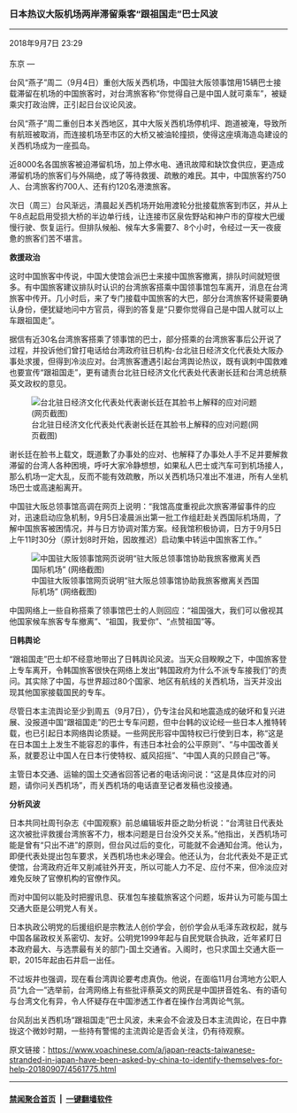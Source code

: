 ### 日本热议大阪机场两岸滞留乘客“跟祖国走”巴士风波
------------------------

<div class="published">
 <span class="date" title="中国时间">
  <time datetime="2018-09-07T23:29:49+08:00">
   2018年9月7日 23:29
  </time>
 </span>
</div>
<br/>
<div class="wsw">
 <span class="dateline">
  东京 —
 </span>
 <p>
  台风“燕子”周二（9月4日）重创大阪关西机场，中国驻大阪领事馆用15辆巴士接载滞留在机场的中国旅客时，对台湾旅客称“你觉得自己是中国人就可乘车”，被疑乘灾打政治牌，正引起日台议论风波。
 </p>
 <p>
  台风“燕子”周二重创日本关西地区，其中大阪关西机场停机坪、跑道被淹，导致所有航班被取消，而连接机场至市区的大桥又被油轮撞损，使得这座填海造岛建设的关西机场成为一座孤岛。
 </p>
 <p>
  近8000名各国旅客被迫滞留机场，加上停水电、通讯故障和缺饮食供应，更造成滞留机场的旅客们与外隔绝，成了等待救援、疏散的难民。其中，中国旅客约750人、台湾旅客约700人、还有约120名港澳旅客。
 </p>
 <p>
  次日（周三）台风渐远，清晨起关西机场开始用渡轮分批接载旅客到市区，并从上午8点起启用受损大桥的半边单行线，让连接市区泉佐野站和神户市的穿梭大巴缓慢行驶、恢复运行。但排队候船、候车大多需要7、8个小时，令经过一天一夜疲惫的旅客们苦不堪言。
 </p>
 <p>
  <strong>
   救援政治
  </strong>
 </p>
 <p>
  这时中国旅客中传说，中国大使馆会派巴士来接中国旅客撤离，排队时间就短很多。有中国旅客建议排队时认识的台湾旅客搭乘中国领事馆包车离开，消息在台湾旅客中传开。几小时后，来了专门接载中国旅客的大巴，部分台湾旅客怀疑需要确认身份，便犹疑地问中方官员，得到的答复是“只要你觉得自己是中国人就可以上车跟祖国走”。
 </p>
 <p>
  据信有近30名台湾旅客搭乘了领事馆的巴士，部分搭乘的台湾旅客事后公开说了过程，并投诉他们曾打电话给台湾政府驻日机构-台北驻日经济文化代表处大阪办事处求援，但得到冷淡应对。台湾旅客遭遇引起台湾舆论热议，既有讽刺中国救难也要宣传“跟祖国走”，更有谴责台北驻日经济文化代表处代表谢长廷和台湾总统蔡英文政权的意见。
 </p>
 <div class="wsw__embed">
  <figure class="media-image js-media-expand">
   <div class="img-wrap">
    <div class="thumb">
     <img alt="台北驻日经济文化代表处代表谢长廷在其脸书上解释的应对问题(网页截图)" src="https://gdb.voanews.com/61E45EB6-C067-447D-A701-03B15925AFC8_w250_r0_s.png"/>
    </div>
    <span class="ico ico-fullscreen ico--media-expand ico--rounded">
    </span>
   </div>
   <figcaption>
    <span class="caption">
     台北驻日经济文化代表处代表谢长廷在其脸书上解释的应对问题(网页截图)
    </span>
   </figcaption>
  </figure>
 </div>
 <p>
  谢长廷在脸书上载文，既道歉了办事处的应对、也解释了办事处人手不足并要解救滞留的台湾人各种困境，呼吁大家冷静想想，如果私人巴士或汽车可到机场接人，那么机场一定大乱，反而不能有效疏散，所以关西机场只准出不准进，所有人坐机场巴士或高速船离开。
 </p>
 <p>
  中国驻大阪总领事馆高调在网页上说明：“我馆高度重视此次旅客滞留事件的应对，迅速启动应急机制，9月5日凌晨派出第一批工作组赶赴关西国际机场周，了解中国旅客被困情况，并与日方协调对策方案。经我馆积极协调，日方于9月5日上午11时30分（原计划8时开始，因故推迟）启动集中转运中国旅客工作。”
 </p>
 <div class="wsw__embed">
  <figure class="media-image js-media-expand">
   <div class="img-wrap">
    <div class="thumb">
     <img alt="中国驻大阪领事馆网页说明“驻大阪总领事馆协助我旅客撤离关西国际机场” (网络截图)" src="https://gdb.voanews.com/E555E453-5E2B-44C2-A813-C961CE9A1214_w250_r0_s.png"/>
    </div>
    <span class="ico ico-fullscreen ico--media-expand ico--rounded">
    </span>
   </div>
   <figcaption>
    <span class="caption">
     中国驻大阪领事馆网页说明“驻大阪总领事馆协助我旅客撤离关西国际机场” (网络截图)
    </span>
   </figcaption>
  </figure>
 </div>
 <p>
  中国网络上一些自称搭乘了领事馆巴士的人则回应：“祖国强大，我们可以傲视其他国家候车旅客专车撤离”、“祖国，我爱你”、“点赞祖国”等。
 </p>
 <p>
  <strong>
   日韩舆论
  </strong>
 </p>
 <p>
  “跟祖国走”巴士却不经意地带出了日韩舆论风波。当天众目睽睽之下，中国旅客登上专车离开，令韩国旅客很快在网络上发出“韩国政府为什么不派专车接我们”的责问。其实除了中国，与世界超过80个国家、地区有航线的关西机场，当天并没出现其他国家接载国民的专车。
 </p>
 <p>
  尽管日本主流舆论至少到周五（9月7日），仍专注台风和地震造成的破坏和复兴进展、没报道中国“跟祖国走”的巴士专车问题，但中台韩的议论经一些日本人推特转载，也已引起日本网络舆论质疑。一些网民形容中国特权已行使到日本，称“这是在日本国土上发生不能容忍的事件，有违日本社会的公平原则”、“与中国改善关系，就要忍让中国人在日本行使特权、威风招摇”、“中国人真的只顾自己”等。
 </p>
 <p>
  主管日本交通、运输的国土交通省回答记者的电话询问说：“这是具体应对的问题，请你问关西机场”，而关西机场的电话直至记者发稿也没接通。
 </p>
 <p>
  <strong>
   分析风波
  </strong>
 </p>
 <p>
  日本共同社周刊杂志《中国观察》前总编辑坂井臣之助分析说：“台湾驻日代表处这次被批评救援台湾旅客不力，根本问题是日台没外交关系。”他指出，关西机场可能是曾有“只出不进”的原则，但台风过后的变化，可能就不会通知台湾。他认为，即便代表处提出包车要求，关西机场也未必理会。他还认为，台北代表处不是正式使馆，台湾政府近年又削减驻外开支，所以可能人力不足、应付不来，但冷淡应对难免反映了官僚机构的官僚作风。
 </p>
 <p>
  而对中国何以能及时把握讯息、获准包车接载旅客这个问题，坂井认为可能与国土交通大臣是公明党人有关。
 </p>
 <p>
  日本执政公明党的后援组织是宗教法人创价学会，创价学会从毛泽东政权起，就与中国各届政权关系密切、友好。公明党1999年起与自民党联合执政，近年紧盯日本政府最大、与选票最有关的部门-国土交通省。入阁时，也只求国土交通大臣一职，2015年起由石井启一出任。
 </p>
 <p>
  不过坂井也强调，现在看台湾舆论要考虑真伪。他说，在面临11月台湾地方公职人员“九合一”选举前，台湾网络上有些批评蔡英文的网民是中国拼音姓名、有的语句与台湾文化有异，令人怀疑存在中国渗透工作者在操作台湾舆论气氛。
 </p>
 <p>
  台风刮出关西机场“跟祖国走”巴士风波，未来会不会波及日本主流舆论，在日中靠拢这个微妙时期，一些持有警惕的主流舆论是否会关注，仍有待观察。
 </p>
</div>

原文链接：https://www.voachinese.com/a/japan-reacts-taiwanese-stranded-in-japan-have-been-asked-by-china-to-identify-themselves-for-help-20180907/4561775.html


------------------------
#### [禁闻聚合首页](https://github.com/gfw-breaker/banned-news/blob/master/README.md) &nbsp;|&nbsp;  [一键翻墙软件](https://github.com/gfw-breaker/nogfw/blob/master/README.md)